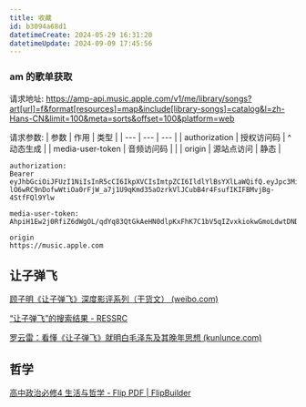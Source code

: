 ```yaml
---
title: 收藏
id: b3094a68d1
datetimeCreate: 2024-05-29 16:31:20
datetimeUpdate: 2024-09-09 17:45:56
---
```

### am 的歌单获取
请求地址:
https://amp-api.music.apple.com/v1/me/library/songs?art[url]=f&format[resources]=map&include[library-songs]=catalog&l=zh-Hans-CN&limit=100&meta=sorts&offset=100&platform=web

请求参数:
| 参数 | 作用 | 类型 |
| --- | --- | --- |
| authorization | 授权访问码 | ^动态生成 |
| media-user-token | 音频访问码 |  |
| origin | 源站点访问 | 静态 |
```
authorization: 
Bearer eyJhbGciOiJFUzI1NiIsInR5cCI6IkpXVCIsImtpZCI6IldlYlBsYXlLaWQifQ.eyJpc3MiOiJBTVBXZWJQbGF5IiwiaWF0IjoxNzI1MzgwMTgxLCJleHAiOjE3MzI2Mzc3ODEsInJvb3RfaHR0cHNfb3JpZ2luIjpbImFwcGxlLmNvbSJdfQ.22ft8oc4G-lO6wRC9nDofwWtiOa0rFjW_a7j1U9qKmd35aOzrkVlJCubB4r4FsufIKIFBMvjBg-4StfFQl9Ylw

media-user-token:
AhpiH1Ew2j0RfiZ6dWgOL/qdYq83QtGkAeHN0dlpKxFhK7C1bV5qIZvxkiokwGmoLdwtDNDueZ+ecbzjLVB06HRhSftkVgDwPcowMsurWNWkVg9D/Yqe0EtXrJDk+s9NUSu+czFdTuB6XzTEvEQk8EFVF/NHGeOzBwX39HiUl6hy6pV9l7S+9u2+7hfaA1zs2ypKiXQKC3BmpcogLVCfCxDgQVjyVHQf+PXMNJu/Uhl8e8Qo1w==

origin
https://music.apple.com

```



## 让子弹飞
[顾子明《让子弹飞》深度影评系列（干货文） (weibo.com)](https://weibo.com/ttarticle/p/show?id=2309634471453117448359)

[“让子弹飞”的搜索结果 - RESSRC](https://ressrc.com/?s=%E8%AE%A9%E5%AD%90%E5%BC%B9%E9%A3%9E)

[罗云雷：看懂《让子弹飞》就明白毛泽东及其晚年思想 (kunlunce.com)](https://www.kunlunce.com/ssjj/guojipinglun/2018-07-27/126827.html)
## 哲学
[高中政治必修4 生活与哲学 - Flip PDF | FlipBuilder](https://online.flipbuilder.com/jeru/hwuj/)